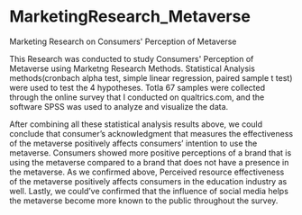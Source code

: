 # MarketingResearch_Metaverse
Marketing Research on Consumers' Perception of Metaverse

This Research was conducted to study Consumers' Perception of Metaverse using Marketng Research Methods. 
Statistical Analysis methods(cronbach alpha test, simple linear regression, paired sample t test) were used to test the 4 hypotheses. 
Totla 67 samples were collected through the online survey that I conducted on qualtrics.com, and the software SPSS was used to analyze and visualize the data.

After combining all these statistical analysis results above, we could conclude that consumer’s acknowledgment that measures the effectiveness of the metaverse positively affects consumers’ intention to use the metaverse. Consumers showed more positive perceptions of a brand that is using the metaverse compared to a brand that does not have a presence in the metaverse. As we confirmed above, Perceived resource effectiveness of the metaverse positively affects consumers in the education industry as well. Lastly, we could’ve confirmed that the influence of social media helps the metaverse become more known to the public throughout the survey.
